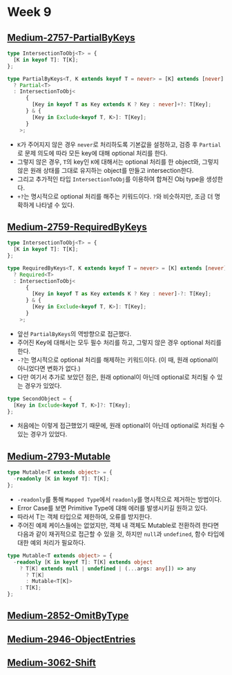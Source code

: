 # Week 9

## [Medium-2757-PartialByKeys](./medium/2757-partial-by-keys.ts)

```ts
type IntersectionToObj<T> = {
  [K in keyof T]: T[K];
};

type PartialByKeys<T, K extends keyof T = never> = [K] extends [never]
  ? Partial<T>
  : IntersectionToObj<
      {
        [Key in keyof T as Key extends K ? Key : never]+?: T[Key];
      } & {
        [Key in Exclude<keyof T, K>]: T[Key];
      }
    >;
```

- `K`가 주어지지 않은 경우 `never`로 처리하도록 기본값을 설정하고, 검증 후 `Partial`로 문제 의도에 따라 모든 key에 대해 optional 처리를 한다.
- 그렇지 않은 경우, `T`의 key인 `K`에 대해서는 optional 처리를 한 object와, 그렇지 않은 원래 상태를 그대로 유지하는 object를 만들고 intersection한다.
- 그리고 추가적인 타입 `IntersectionToObj`를 이용하여 합쳐진 Obj type을 생성한다.
- `+?`는 명시적으로 optional 처리를 해주는 키워드이다. `?`와 비슷하지만, 조금 더 명확하게 나타낼 수 있다.

## [Medium-2759-RequiredByKeys](./medium/2759-required-by-keys.ts)

```ts
type IntersectionToObj<T> = {
  [K in keyof T]: T[K];
};

type RequiredByKeys<T, K extends keyof T = never> = [K] extends [never]
  ? Required<T>
  : IntersectionToObj<
      {
        [Key in keyof T as Key extends K ? Key : never]-?: T[Key];
      } & {
        [Key in Exclude<keyof T, K>]: T[Key];
      }
    >;
```

- 앞선 `PartialByKeys`의 역방향으로 접근했다.
- 주어진 Key에 대해서는 모두 필수 처리를 하고, 그렇지 않은 경우 optional 처리를 한다.
- `-?`는 명시적으로 optional 처리를 해제하는 키워드이다. (이 때, 원래 optional이 아니었다면 변화가 없다.)
- 다만 여기서 추가로 보았던 점은, 원래 optional이 아닌데 optional로 처리될 수 있는 경우가 있었다.

```ts
type SecondObject = {
  [Key in Exclude<keyof T, K>]?: T[Key];
};
```

- 처음에는 이렇게 접근했었기 때문에, 원래 optional이 아닌데 optional로 처리될 수 있는 경우가 있었다.

## [Medium-2793-Mutable](./medium/2793-mutable.ts)

```ts
type Mutable<T extends object> = {
  -readonly [K in keyof T]: T[K];
};
```

- `-readonly`를 통해 `Mapped Type`에서 `readonly`를 명시적으로 제거하는 방법이다.
- Error Case를 보면 Primitive Type에 대해 에러를 발생시키길 원하고 있다.
- 따라서 T는 객체 타입으로 제한하여, 오류를 방지한다.
- 주어진 예제 케이스들에는 없었지만, 객체 내 객체도 Mutable로 전환하려 한다면 다음과 같이 재귀적으로 접근할 수 있을 것, 하지만 `null`과 `undefined`, 함수 타입에 대한 예외 처리가 필요하다.

```ts
type Mutable<T extends object> = {
  -readonly [K in keyof T]: T[K] extends object
    ? T[K] extends null | undefined | (...args: any[]) => any
      ? T[K]
      : Mutable<T[K]>
    : T[K];
};
```

## [Medium-2852-OmitByType](./medium/2852-omit-by-type.ts)

## [Medium-2946-ObjectEntries](./medium/2946-object-entries.ts)

## [Medium-3062-Shift](./medium/3062-shift.ts)
